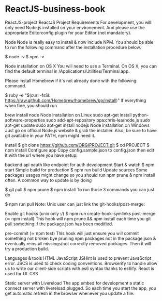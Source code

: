 # ReactJS-business-book
ReactJS-project
ReactJS Project Requirements For development, you will only need Node.js installed on your environement. And please use the appropriate Editorconfig plugin for your Editor (not mandatory).

Node Node is really easy to install & now include NPM. You should be able to run the following command after the installation procedure below.

$ node -v $ npm -v

Node installation on OS X You will need to use a Terminal. On OS X, you can find the default terminal in /Applications/Utilities/Terminal.app.

Please install Homebrew if it's not already done with the following command.

$ ruby -e "$(curl -fsSL https://raw.github.com/Homebrew/homebrew/go/install)" If everything when fine, you should run

brew install node Node installation on Linux sudo apt-get install python-software-properties sudo add-apt-repository ppa:chris-lea/node.js sudo apt-get update sudo apt-get install nodejs Node installation on Windows Just go on official Node.js website & grab the installer. Also, be sure to have git available in your PATH, npm might need it.

Install $ git clone https://github.com/ORG/PROJECT.git $ cd PROJECT $ npm install Configure app Copy config.sample.json to config.json then edit it with the url where you have setup:

backend api oauth like endpoint for auth development Start & watch $ npm start Simple build for production $ npm run build Update sources Some packages usages might change so you should run npm prune & npm install often. A common way to update is by doing

$ git pull $ npm prune $ npm install To run those 3 commands you can just do

$ npm run pull Note: Unix user can just link the git-hooks/post-merge:

Enable git hooks (unix only :/) $ npm run create-hook-symlinks post-merge (≃ npm install) This hook will npm prune && npm install each time you git pull something if the package.json has been modified.

pre-commit (≃ npm test) This hook will just ensure you will commit something not broken bye pruning npm packages not in the package.json & eventually reinstall missings/not correctly removed packages. Then it will try a production build.

Languages & tools HTML JavaScript JSHint is used to prevent JavaScript error. JSCS is used to check coding conventions. Browserify to handle allow us to write our client-side scripts with es6 syntax thanks to es6ify. React is used for UI. CSS

Static server with Livereload The app embed for development a static connect server with livereload plugged. So each time you start the app, you get automatic refresh in the browser whenever you update a file.
